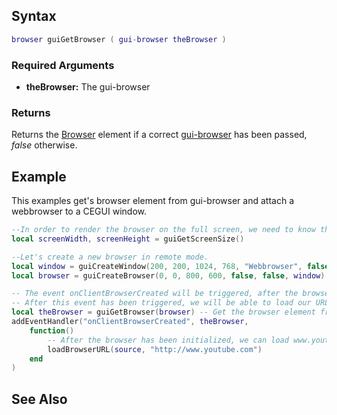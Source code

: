 Syntax
------

``` lua
browser guiGetBrowser ( gui-browser theBrowser )
```

### Required Arguments

-   **theBrowser:** The gui-browser

### Returns

Returns the [Browser](/docs/element/browser.md "wikilink") element if a correct [gui-browser](/docs/element/gui-browser.md "wikilink") has been passed, *false* otherwise.

Example
-------

This examples get's browser element from gui-browser and attach a webbrowser to a CEGUI window.

``` lua
--In order to render the browser on the full screen, we need to know the dimensions.
local screenWidth, screenHeight = guiGetScreenSize()

--Let's create a new browser in remote mode.
local window = guiCreateWindow(200, 200, 1024, 768, "Webbrowser", false)
local browser = guiCreateBrowser(0, 0, 800, 600, false, false, window)

-- The event onClientBrowserCreated will be triggered, after the browser has been initialized.
-- After this event has been triggered, we will be able to load our URL
local theBrowser = guiGetBrowser(browser) -- Get the browser element from gui-browser
addEventHandler("onClientBrowserCreated", theBrowser, 
    function()
        -- After the browser has been initialized, we can load www.youtube.com
        loadBrowserURL(source, "http://www.youtube.com")
    end
)
```

See Also
--------
